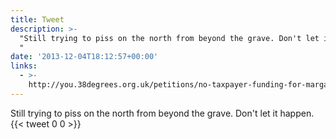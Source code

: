 ```yaml
---
title: Tweet
description: >-
  "Still trying to piss on the north from beyond the grave. Don't let it happen.
  "
date: '2013-12-04T18:12:57+00:00'
links:
  - >-
    http://you.38degrees.org.uk/petitions/no-taxpayer-funding-for-margaret-thatcher-memorial-museum-library?bucket&source=facebook-share-button&time=1385073154
---
```

Still trying to piss on the north from beyond the grave. Don't let it happen. 
      {{< tweet 0 0 >}}
    
